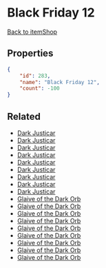 # Black Friday 12

<no description available>

[Back to itemShop](../item-shops.md)

## Properties

```json
{
    "id": 283,
    "name": "Black Friday 12",
    "count": -100
}
```

## Related

- [Dark Justicar](../items/7690-dark-justicar.md)
- [Dark Justicar](../items/7691-dark-justicar.md)
- [Dark Justicar](../items/7692-dark-justicar.md)
- [Dark Justicar](../items/7693-dark-justicar.md)
- [Dark Justicar](../items/7694-dark-justicar.md)
- [Dark Justicar](../items/7695-dark-justicar.md)
- [Dark Justicar](../items/7696-dark-justicar.md)
- [Dark Justicar](../items/7697-dark-justicar.md)
- [Dark Justicar](../items/7698-dark-justicar.md)
- [Glaive of the Dark Orb](../items/7827-glaive-of-the-dark-orb.md)
- [Glaive of the Dark Orb](../items/7828-glaive-of-the-dark-orb.md)
- [Glaive of the Dark Orb](../items/7829-glaive-of-the-dark-orb.md)
- [Glaive of the Dark Orb](../items/7830-glaive-of-the-dark-orb.md)
- [Glaive of the Dark Orb](../items/7831-glaive-of-the-dark-orb.md)
- [Glaive of the Dark Orb](../items/7832-glaive-of-the-dark-orb.md)
- [Glaive of the Dark Orb](../items/7833-glaive-of-the-dark-orb.md)
- [Glaive of the Dark Orb](../items/7834-glaive-of-the-dark-orb.md)
- [Glaive of the Dark Orb](../items/7835-glaive-of-the-dark-orb.md)

